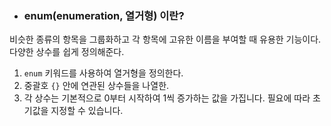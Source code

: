 - ### enum(enumeration, 열거형) 이란?
비슷한 종류의 항목을 그룹화하고 각 항목에 고유한 이름을 부여할 때 유용한 기능이다.
다양한 상수를 쉽게 정의해준다.

1. `enum` 키워드를 사용하여 열거형을 정의한다.
2. 중괄호 `{}` 안에 연관된 상수들을 나열한.
3. 각 상수는 기본적으로 0부터 시작하여 1씩 증가하는 값을 가집니다. 필요에 따라 초기값을 지정할 수 있습니다.